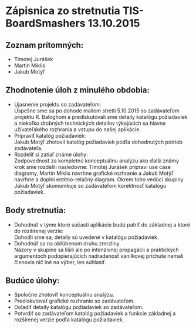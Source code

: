 # Zápisnica zo stretnutia TIS-BoardSmashers 13.10.2015
## Zoznam prítomných:
* Timotej Jurášek
* Martin Miklis
* Jakub Motýľ

## Zhodnotenie úloh z minulého obdobia:
* Ujasnenie projektu so zadávateľom:  
Úspešne sme sa po dohode mailom stretli 5.10.2015 so zadávateľom projektu R. Baloghom a prediskutovali sme detaily katalógu požiadaviek a niekoľko drobných technických detailov týkajúcich sa hlavne užívateľského rozhrania a vstupu do našej aplikácie.
* Pripraviť katalóg požiadaviek:  
Jakub Motýľ zhotovil katalóg požiadaviek podľa dohodnutých potrieb zadávateľa.
* Rozdeliť si zatiaľ známe úlohy:  
Zodpovednosť za kompletnú konceptuálnu analýzu ako ďalší známy krok sme rozdelili nasledovne: Timotej Jurášek pripraví use case diagramy, Martin Miklis navrhne grafické rozhranie a Jakub Motýľ navrhne a doplní entitno-relačný diagram. Okrem toho vedúci skupiny Jakub Motýľ skomunikuje so zadávateľom korektnosť katalógu požiadaviek.

## Body stretnutia:
* Dohodnúť v týme ktoré súčasti aplikácie budú patriť do základnej a ktoré do rozšírenej verzie:  
Dohodli sme sa, detaily sú uvedené v katalógu požiadaviek.
* Dohodnúť sa na obľúbenom druhu zmrzliny.  
Názory v skupine sa líšili ale po intenzívnej propagácii a praktických argumentoch podopierajúcich nadradenosť vanilkovej príchute nemali členovia nič iné na výber, len súhlasiť.

## Budúce úlohy:
* Spoločne zhotoviť konceptuálnu analýzu.
* Prediskutovať grafické rozhranie so zadávateľom.
* Doladiť detaily katalógu požiadaviek so zadávateľom.
* Potvrdiť so zadávateľom katalóg požiadaviek a funkcie základnej a rozšírenej verzie podľa katalógu požiadaviek.
